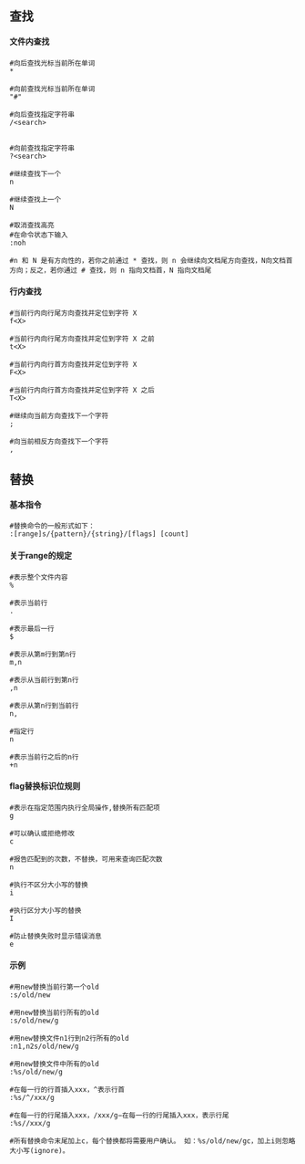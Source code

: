 ## 查找
#### 文件内查找 
```shell
#向后查找光标当前所在单词
*

#向前查找光标当前所在单词
"#"

#向后查找指定字符串
/<search>


#向前查找指定字符串
?<search>

#继续查找下一个
n

#继续查找上一个
N

#取消查找高亮
#在命令状态下输入
:noh

#n 和 N 是有方向性的，若你之前通过 * 查找，则 n 会继续向文档尾方向查找，N向文档首方向；反之，若你通过 # 查找，则 n 指向文档首，N 指向文档尾
```

#### 行内查找
```shell
#当前行内向行尾方向查找并定位到字符 X
f<X>

#当前行内向行尾方向查找并定位到字符 X 之前
t<X>

#当前行内向行首方向查找并定位到字符 X
F<X>

#当前行内向行首方向查找并定位到字符 X 之后
T<X>

#继续向当前方向查找下一个字符
;

#向当前相反方向查找下一个字符
,
```

## 替换
#### 基本指令
```shell
#替换命令的一般形式如下：
:[range]s/{pattern}/{string}/[flags] [count]
```

#### 关于range的规定
```shell
#表示整个文件内容
%

#表示当前行
.

#表示最后一行
$

#表示从第m行到第n行
m,n

#表示从当前行到第n行
,n

#表示从第n行到当前行
n,

#指定行
n

#表示当前行之后的n行
+n
```

#### flag替换标识位规则
```shell
#表示在指定范围内执行全局操作,替换所有匹配项
g

#可以确认或拒绝修改
c

#报告匹配到的次数，不替换，可用来查询匹配次数
n

#执行不区分大小写的替换
i

#执行区分大小写的替换
I

#防止替换失败时显示错误消息
e
```

#### 示例
```shell
#用new替换当前行第一个old
:s/old/new

#用new替换当前行所有的old
:s/old/new/g

#用new替换文件n1行到n2行所有的old
:n1,n2s/old/new/g

#用new替换文件中所有的old
:%s/old/new/g

#在每一行的行首插入xxx，^表示行首
:%s/^/xxx/g

#在每一行的行尾插入xxx，/xxx/g−在每一行的行尾插入xxx，表示行尾
:%s//xxx/g

#所有替换命令末尾加上c，每个替换都将需要用户确认。 如：%s/old/new/gc，加上i则忽略大小写(ignore)。
```


